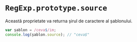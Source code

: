 # `RegExp.prototype.source`

Această proprietate va returna șirul de caractere al șablonului.

```javascript
var șablon = /ceva$/im;
console.log(șablon.source); // "ceva$"
```
